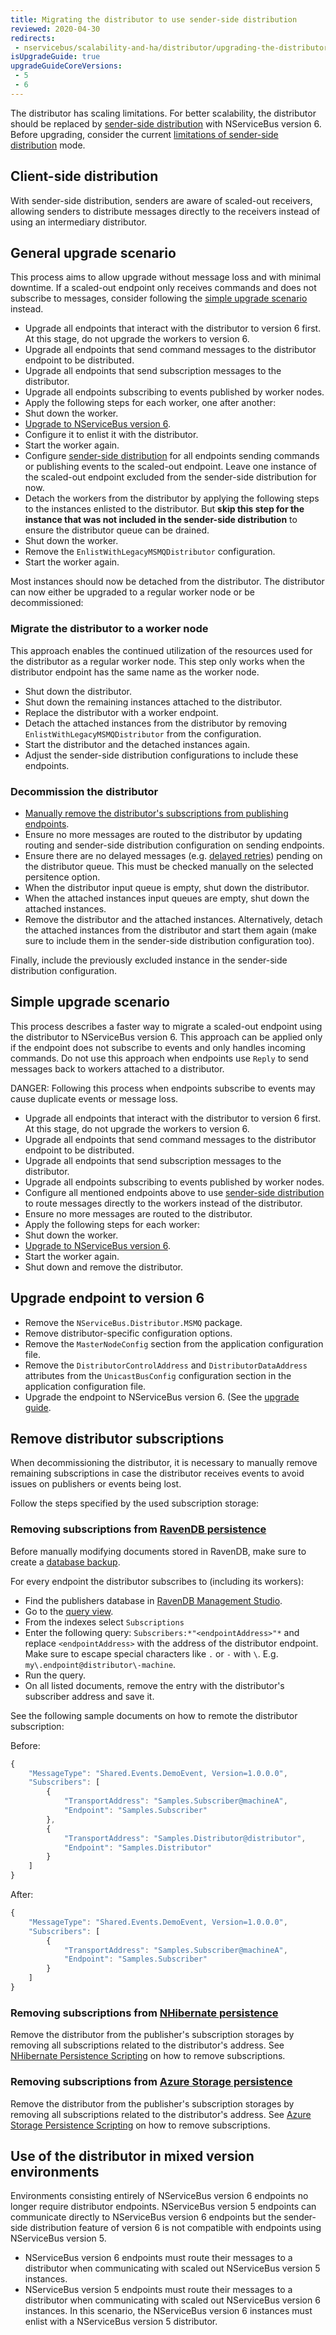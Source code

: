 ```yaml
---
title: Migrating the distributor to use sender-side distribution
reviewed: 2020-04-30
redirects:
 - nservicebus/scalability-and-ha/distributor/upgrading-the-distributor
isUpgradeGuide: true
upgradeGuideCoreVersions:
 - 5
 - 6
---
```


The distributor has scaling limitations. For better scalability, the distributor should be replaced by [sender-side distribution](/transports/msmq/sender-side-distribution.md) with NServiceBus version 6. Before upgrading, consider the current [limitations of sender-side distribution](/transports/msmq/sender-side-distribution.md#limitations) mode.


## Client-side distribution

With sender-side distribution, senders are aware of scaled-out receivers, allowing senders to distribute messages directly to the receivers instead of using an intermediary distributor.


## General upgrade scenario

This process aims to allow upgrade without message loss and with minimal downtime. If a scaled-out endpoint only receives commands and does not subscribe to messages, consider following the [simple upgrade scenario](#simple-upgrade-scenario) instead.

 * Upgrade all endpoints that interact with the distributor to version 6 first. At this stage, do not upgrade the workers to version 6.
  * Upgrade all endpoints that send command messages to the distributor endpoint to be distributed.
  * Upgrade all endpoints that send subscription messages to the distributor.
  * Upgrade all endpoints subscribing to events published by worker nodes.
 * Apply the following steps for each worker, one after another:
  * Shut down the worker.
  * [Upgrade to NServiceBus version 6](#upgrade-endpoint-to-version-6).
  * Configure it to enlist it with the distributor.
  * Start the worker again.
 * Configure [sender-side distribution](/transports/msmq/sender-side-distribution.md) for all endpoints sending commands or publishing events to the scaled-out endpoint. Leave one instance of the scaled-out endpoint excluded from the sender-side distribution for now.
 * Detach the workers from the distributor by applying the following steps to the instances enlisted to the distributor. But **skip this step for the instance that was not included in the sender-side distribution** to ensure the distributor queue can be drained.
  * Shut down the worker.
  * Remove the `EnlistWithLegacyMSMQDistributor` configuration.
  * Start the worker again.

Most instances should now be detached from the distributor. The distributor can now either be upgraded to a regular worker node or be decommissioned:


### Migrate the distributor to a worker node

This approach enables the continued utilization of the resources used for the distributor as a regular worker node. This step only works when the distributor endpoint has the same name as the worker node.

 * Shut down the distributor.
 * Shut down the remaining instances attached to the distributor.
 * Replace the distributor with a worker endpoint.
 * Detach the attached instances from the distributor by removing `EnlistWithLegacyMSMQDistributor` from the configuration.
 * Start the distributor and the detached instances again.
 * Adjust the sender-side distribution configurations to include these endpoints.


### Decommission the distributor

 * [Manually remove the distributor's subscriptions from publishing endpoints](#remove-distributor-subscriptions).
 * Ensure no more messages are routed to the distributor by updating routing and sender-side distribution configuration on sending endpoints.
 * Ensure there are no delayed messages (e.g. [delayed retries](/nservicebus/recoverability/#delayed-retries)) pending on the distributor queue. This must be checked manually on the selected persitence option.
 * When the distributor input queue is empty, shut down the distributor.
 * When the attached instances input queues are empty, shut down the attached instances.
 * Remove the distributor and the attached instances. Alternatively, detach the attached instances from the distributor and start them again (make sure to include them in the sender-side distribution configuration too).

Finally, include the previously excluded instance in the sender-side distribution configuration.


## Simple upgrade scenario

This process describes a faster way to migrate a scaled-out endpoint using the distributor to NServiceBus version 6. This approach can be applied only if the endpoint does not subscribe to events and only handles incoming commands. Do not use this approach when endpoints use `Reply` to send messages back to workers attached to a distributor.

DANGER: Following this process when endpoints subscribe to events may cause duplicate events or message loss.

 * Upgrade all endpoints that interact with the distributor to version 6 first. At this stage, do not upgrade the workers to version 6.
  * Upgrade all endpoints that send command messages to the distributor endpoint to be distributed.
  * Upgrade all endpoints that send subscription messages to the distributor.
  * Upgrade all endpoints subscribing to events published by worker nodes.
 * Configure all mentioned endpoints above to use [sender-side distribution](/transports/msmq/sender-side-distribution.md) to route messages directly to the workers instead of the distributor.
 * Ensure no more messages are routed to the distributor.
 * Apply the following steps for each worker:
  * Shut down the worker.
  * [Upgrade to NServiceBus version 6](#upgrade-endpoint-to-version-6).
  * Start the worker again.
 * Shut down and remove the distributor.


## Upgrade endpoint to version 6

 * Remove the `NServiceBus.Distributor.MSMQ` package.
 * Remove distributor-specific configuration options.
  * Remove the `MasterNodeConfig` section from the application configuration file.
  * Remove the `DistributorControlAddress` and `DistributorDataAddress` attributes from the `UnicastBusConfig` configuration section in the application configuration file.
 * Upgrade the endpoint to NServiceBus version 6. (See the [upgrade guide](/nservicebus/upgrades/5to6).


## Remove distributor subscriptions

When decommissioning the distributor, it is necessary to manually remove remaining subscriptions in case the distributor receives events to avoid issues on publishers or events being lost.

Follow the steps specified by the used subscription storage:


### Removing subscriptions from [RavenDB persistence](/persistence/ravendb)

Before manually modifying documents stored in RavenDB, make sure to create a [database backup](https://ravendb.net/docs/search/latest/csharp?searchTerm=backup).

For every endpoint the distributor subscribes to (including its workers):

 * Find the publishers database in [RavenDB Management Studio](https://ravendb.net/docs/search/latest/csharp?searchTerm=management-studio).
 * Go to the [query view](https://ravendb.net/docs/search/latest/csharp?searchTerm=query%20view).
 * From the indexes select `Subscriptions`
 * Enter the following query: `Subscribers:*"<endpointAddress>"*` and replace `<endpointAddress>` with the address of the distributor endpoint. Make sure to escape special characters like `.` or `-` with `\`. E.g. `my\.endpoint@distributor\-machine`.
 * Run the query.
 * On all listed documents, remove the entry with the distributor's subscriber address and save it.

See the following sample documents on how to remote the distributor subscription:

Before:

```javascript
{
    "MessageType": "Shared.Events.DemoEvent, Version=1.0.0.0",
    "Subscribers": [
        {
            "TransportAddress": "Samples.Subscriber@machineA",
            "Endpoint": "Samples.Subscriber"
        },
        {
            "TransportAddress": "Samples.Distributor@distributor",
            "Endpoint": "Samples.Distributor"
        }
    ]
}
```

After:

```javascript
{
    "MessageType": "Shared.Events.DemoEvent, Version=1.0.0.0",
    "Subscribers": [
        {
            "TransportAddress": "Samples.Subscriber@machineA",
            "Endpoint": "Samples.Subscriber"
        }
    ]
}
```


### Removing subscriptions from [NHibernate persistence](/persistence/nhibernate)

Remove the distributor from the publisher's subscription storages by removing all subscriptions related to the distributor's address. See [NHibernate Persistence Scripting](/persistence/nhibernate/scripting.md) on how to remove subscriptions.


### Removing subscriptions from [Azure Storage persistence](/persistence/azure-table)

Remove the distributor from the publisher's subscription storages by removing all subscriptions related to the distributor's address. See [Azure Storage Persistence Scripting](/persistence/azure-table/scripting.md) on how to remove subscriptions.


## Use of the distributor in mixed version environments

Environments consisting entirely of NServiceBus version 6 endpoints no longer require distributor endpoints. NServiceBus version 5 endpoints can communicate directly to NServiceBus version 6 endpoints but the sender-side distribution feature of version 6 is not compatible with endpoints using NServiceBus version 5.

 * NServiceBus version 6 endpoints must route their messages to a distributor when communicating with scaled out NServiceBus version 5 instances.
 * NServiceBus version 5 endpoints must route their messages to a distributor when communicating with scaled out NServiceBus version 6 instances. In this scenario, the NServiceBus version 6 instances must enlist with a NServiceBus version 5 distributor.
